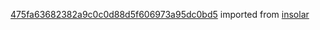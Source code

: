 [475fa63682382a9c0c0d88d5f606973a95dc0bd5](https://github.com/insolar/insolar/commit/475fa63682382a9c0c0d88d5f606973a95dc0bd5) imported from [insolar](https://github.com/insolar/insolar)
